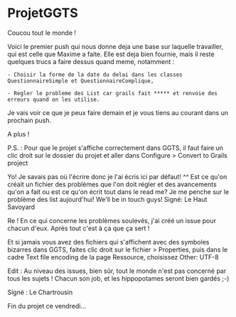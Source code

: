 # ProjetGGTS

Coucou tout le monde !

Voici le premier push qui nous donne deja une base sur laquelle travailler, qui est celle que Maxime a faite. Elle est deja bien fournie, mais il reste quelques trucs a faire dessus quand meme, notamment :

    - Choisir la forme de la date du delai dans les classes QuestionnaireSimple et QuestionnaireComplique,

    - Regler le probleme des List car grails fait ***** et renvoie des erreurs quand on les utilise.

Je vais voir ce que je peux faire demain et je vous tiens au courant dans un prochain push.

A plus !

P.S. : Pour que le projet s'affiche correctement dans GGTS, il faut faire un clic droit sur le dossier du projet et aller dans Configure > Convert to Grails project

Yo! Je savais pas où l'écrire donc je l'ai écris ici par défaut! ^^
Est ce qu'on créait un fichier des problèmes que l'on doit régler et des avancements qu'on a fait ou est ce qu'on écrit tout dans le read me?
Je me penche sur le problème des list aujourd'hui!
We'll be in touch guys! 
Signé: Le Haut Savoyard

Re ! En ce qui concerne les problèmes soulevés, j'ai créé un issue pour chacun d'eux. Après tout c'est à ça que ça sert !

Et si jamais vous avez des fichiers qui s'affichent avec des symboles bizarres dans GGTS, faites clic droit sur le fichier > Properties, puis dans le cadre Text file encoding de la page Ressource, choisissez Other: UTF-8

Edit : Au niveau des issues, bien sûr, tout le monde n'est pas concerné par tous les sujets ! Chacun son job, et les hippopotames seront bien gardés ;-)

Signé : Le Chartrousin

Fin du projet ce vendredi...